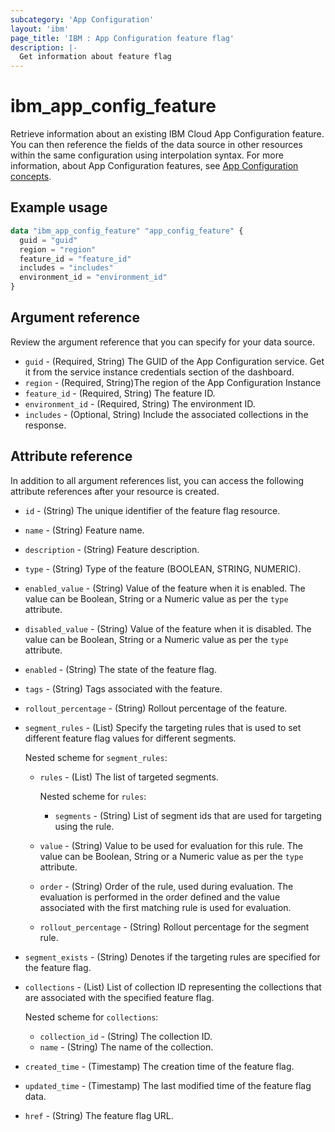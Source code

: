 ```yaml
---
subcategory: 'App Configuration'
layout: 'ibm'
page_title: 'IBM : App Configuration feature flag'
description: |-
  Get information about feature flag
---
```


# ibm_app_config_feature

Retrieve information about an existing IBM Cloud App Configuration feature. You can then reference the fields of the data source in other resources within the same configuration using interpolation syntax. For more information, about App Configuration features, see [App Configuration concepts](https://cloud.ibm.com//docs/app-configuration?topic=app-configuration-ac-overview).

## Example usage

```terraform
data "ibm_app_config_feature" "app_config_feature" {
  guid = "guid"
  region = "region"
  feature_id = "feature_id"
  includes = "includes"
  environment_id = "environment_id"
}
```

## Argument reference

Review the argument reference that you can specify for your data source.

- `guid` - (Required, String) The GUID of the App Configuration service. Get it from the service instance credentials section of the dashboard.
- `region` - (Required, String)The region of the App Configuration Instance
- `feature_id` - (Required, String) The feature ID.
- `environment_id` - (Required, String) The environment ID.
- `includes` - (Optional, String) Include the associated collections in the response.

## Attribute reference

In addition to all argument references list, you can access the following attribute references after your resource is created.

- `id` - (String) The unique identifier of the feature flag resource.
- `name` - (String) Feature name.
- `description` - (String) Feature description.
- `type` - (String) Type of the feature (BOOLEAN, STRING, NUMERIC).
- `enabled_value` - (String) Value of the feature when it is enabled. The value can be Boolean, String or a Numeric value as per the `type` attribute.
- `disabled_value` - (String) Value of the feature when it is disabled. The value can be Boolean, String or a Numeric value as per the `type` attribute.
- `enabled` - (String) The state of the feature flag.
- `tags` - (String) Tags associated with the feature.
- `rollout_percentage` - (String) Rollout percentage of the feature.
- `segment_rules` - (List) Specify the targeting rules that is used to set different feature flag values for different segments.

  Nested scheme for `segment_rules`:
  - `rules` - (List) The list of targeted segments.

    Nested scheme for `rules`:
    - `segments` - (String) List of segment ids that are used for targeting using the rule.
  - `value` - (String) Value to be used for evaluation for this rule. The value can be Boolean, String or a Numeric value as per the `type` attribute.
  - `order` - (String) Order of the rule, used during evaluation. The evaluation is performed in the order defined and the value associated with the first matching rule is used for evaluation.
  - `rollout_percentage` - (String) Rollout percentage for the segment rule.
- `segment_exists` - (String) Denotes if the targeting rules are specified for the feature flag.
- `collections` - (List) List of collection ID representing the collections that are associated with the specified feature flag. 

  Nested scheme for `collections`:

  - `collection_id` - (String) The collection ID.
  - `name` - (String) The name of the collection.
- `created_time` - (Timestamp) The creation time of the feature flag.
- `updated_time` - (Timestamp) The last modified time of the feature flag data.
- `href` - (String) The feature flag URL.
